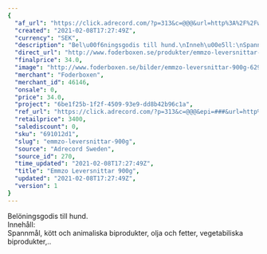 ```yaml
---
{
  "af_url": "https://click.adrecord.com/?p=313&c=@@@&url=http%3A%2F%2Fwww.foderboxen.se%2Fprodukter%2Femmzo-leversnittar-900g%2C629",
  "created": "2021-02-08T17:27:49Z",
  "currency": "SEK",
  "description": "Bel\u00f6ningsgodis till hund.\nInneh\u00e5ll:\nSpannm\u00e5l, k\u00f6tt och animaliska biprodukter, olja och fetter, vegetabiliska biprodukter,..",
  "direct_url": "http://www.foderboxen.se/produkter/emmzo-leversnittar-900g,629",
  "finalprice": 34.0,
  "image": "http://www.foderboxen.se/bilder/emmzo-leversnittar-900g-629.png",
  "merchant": "Foderboxen",
  "merchant_id": 46146,
  "onsale": 0,
  "price": 34.0,
  "project": "6be1f25b-1f2f-4509-93e9-dd8b42b96c1a",
  "ref_url": "https://click.adrecord.com/?p=313&c=@@@&epi=###&url=http%3A%2F%2Fwww.foderboxen.se%2Fprodukter%2Femmzo-leversnittar-900g%2C629",
  "retailprice": 3400,
  "salediscount": 0,
  "sku": "691012d1",
  "slug": "emmzo-leversnittar-900g",
  "source": "Adrecord Sweden",
  "source_id": 270,
  "time_updated": "2021-02-08T17:27:49Z",
  "title": "Emmzo Leversnittar 900g",
  "updated": "2021-02-08T17:27:49Z",
  "version": 1
}
---
```


<p> Belöningsgodis till hund.<br>Innehåll: <br>Spannmål, kött och animaliska biprodukter, olja och fetter, vegetabiliska biprodukter,..</p>
